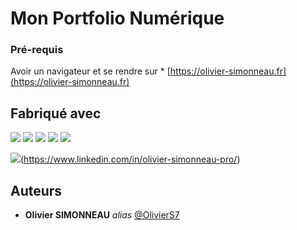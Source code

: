 # Mon Portfolio Numérique

### Pré-requis

Avoir un navigateur et se rendre sur * [https://olivier-simonneau.fr](https://olivier-simonneau.fr)

## Fabriqué avec

<img src="https://img.shields.io/badge/html5%20-%23E34F26.svg?&style=for-the-badge&logo=html5&logoColor=white"/>

<img src="https://img.shields.io/badge/javascript%20-%23323330.svg?&style=for-the-badge&logo=javascript&logoColor=%23F7DF1E"/>

<img src="https://img.shields.io/badge/css3%20-%231572B6.svg?&style=for-the-badge&logo=css3&logoColor=white"/>

<img src="https://img.shields.io/badge/git%20-%23F05033.svg?&style=for-the-badge&logo=git&logoColor=white"/>

<img src="https://img.shields.io/badge/github%20-%23121011.svg?&style=for-the-badge&logo=github&logoColor=white"/>

<img src="https://img.shields.io/badge/linkedin%20-%230077B5.svg?&style=for-the-badge&logo=linkedin&logoColor=white"/>(https://www.linkedin.com/in/olivier-simonneau-pro/)

## Auteurs

* **Olivier SIMONNEAU** _alias_ [@OlivierS7](https://github.com/OlivierS7)